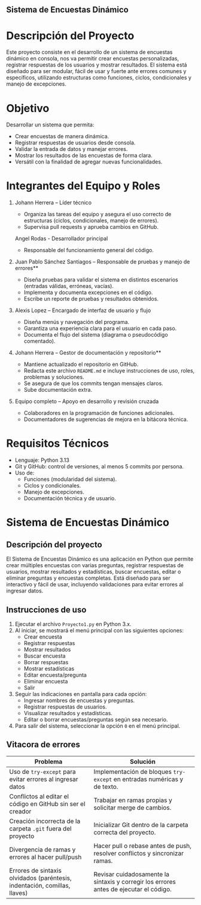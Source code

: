 ## Sistema de Encuestas Dinámico

# Descripción del Proyecto
Este proyecto consiste en el desarrollo de un sistema de encuestas dinámico en consola, nos va permitir crear encuestas personalizadas, registrar respuestas de los usuarios y mostrar resultados.
El sistema está diseñado para ser modular, fácil de usar y fuerte ante errores comunes y específicos, utilizando estructuras como funciones, ciclos, condicionales y manejo de excepciones.


# Objetivo
Desarrollar un sistema que permita:
- Crear encuestas de manera dinámica.
- Registrar respuestas de usuarios desde consola.
- Validar la entrada de datos y manejar errores.
- Mostrar los resultados de las encuestas de forma clara.
- Versátil con la finalidad de agregar nuevas funcionalidades.


# Integrantes del Equipo y Roles

1. Johann Herrera – Líder técnico
   - Organiza las tareas del equipo y asegura el uso correcto de
estructuras (ciclos, condicionales, manejo de errores).
   - Supervisa pull requests y aprueba cambios en GitHub. 

   Angel Rodas - Desarrollador principal  
   - Responsable del funcionamiento general del código.  
 

2. Juan Pablo Sánchez Santiagos – Responsable de pruebas y manejo de errores**  
   - Diseña pruebas para validar el sistema en distintos escenarios (entradas válidas, erróneas, vacías).  
   - Implementa y documenta excepciones en el código.  
   - Escribe un reporte de pruebas y resultados obtenidos.  

3. Alexis Lopez  – Encargado de interfaz de usuario y flujo
   - Diseña menús y navegación del programa.  
   - Garantiza una experiencia clara para el usuario en cada paso.  
   - Documenta el flujo del sistema (diagrama o pseudocódigo comentado).  

4. Johann Herrera – Gestor de documentación y repositorio**  
   - Mantiene actualizado el repositorio en GitHub.  
   - Redacta este archivo `README.md` e incluye instrucciones de uso, roles, problemas y soluciones.  
   - Se asegura de que los commits tengan mensajes claros.  
   - Sube documentación extra.  

5. Equipo completo – Apoyo en desarrollo y revisión cruzada
   - Colaboradores en la programación de funciones adicionales.  
   - Documentadores de sugerencias de mejora en la bitácora técnica.  

# Requisitos Técnicos
- Lenguaje: Python 3.13  
- Git y GitHub: control de versiones, al menos 5 commits por persona.  
- Uso de:
  - Funciones (modularidad del sistema).  
  - Ciclos y condicionales.  
  - Manejo de excepciones.  
  - Documentación técnica y de usuario.

# Sistema de Encuestas Dinámico

## Descripción del proyecto
El Sistema de Encuestas Dinámico es una aplicación en Python que permite crear múltiples encuestas con varias preguntas, registrar respuestas de usuarios, mostrar resultados y estadísticas, buscar encuestas, editar o eliminar preguntas y encuestas completas. Está diseñado para ser interactivo y fácil de usar, incluyendo validaciones para evitar errores al ingresar datos.

## Instrucciones de uso
1. Ejecutar el archivo `Proyecto1.py` en Python 3.x.
2. Al iniciar, se mostrará el menú principal con las siguientes opciones:
   - Crear encuesta
   - Registrar respuestas
   - Mostrar resultados
   - Buscar encuesta
   - Borrar respuestas
   - Mostrar estadísticas
   - Editar encuesta/pregunta
   - Eliminar encuesta
   - Salir
3. Seguir las indicaciones en pantalla para cada opción:
   - Ingresar nombres de encuestas y preguntas.
   - Registrar respuestas de usuarios.
   - Visualizar resultados y estadísticas.
   - Editar o borrar encuestas/preguntas según sea necesario.
4. Para salir del sistema, seleccionar la opción `0` en el menú principal.

## Vitacora de errores
| Problema | Solución |
|----------|----------|
| Uso de `try-except` para evitar errores al ingresar datos | Implementación de bloques `try-except` en entradas numéricas y de texto. |
| Conflictos al editar el código en GitHub sin ser el creador | Trabajar en ramas propias y solicitar merge de cambios. |
| Creación incorrecta de la carpeta `.git` fuera del proyecto | Inicializar Git dentro de la carpeta correcta del proyecto. |
| Divergencia de ramas y errores al hacer pull/push | Hacer pull o rebase antes de push, resolver conflictos y sincronizar ramas. |
| Errores de sintaxis olvidados (paréntesis, indentación, comillas, llaves) | Revisar cuidadosamente la sintaxis y corregir los errores antes de ejecutar el código. |
